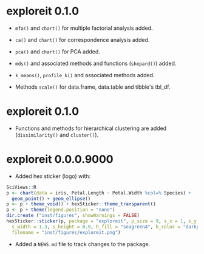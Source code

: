# exploreit 0.1.0

-   `mfa()` and `chart()` for multiple factorial analysis added.

-   `ca()` and `chart()` for correspondence analysis added.

-   `pca()` and `chart()` for PCA added.

-   `mds()` and associated methods and functions (`shepard()`) added.

-   `k_means()`, `profile_k()` and associated methods added.

-   Methods `scale()` for data.frame, data.table and tibble's tbl_df.

# exploreit 0.1.0

-   Functions and methods for hierarchical clustering are added (`dissimilarity()` and `cluster()`).

# exploreit 0.0.0.9000

-   Added hex sticker (logo) with:

``` r
SciViews::R
p <- chart(data = iris, Petal.Length ~ Petal.Width %col=% Species) +
  geom_point() + geom_ellipse()
p <- p + theme_void() + hexSticker::theme_transparent()
p <- p + theme(legend.position = "none")
dir.create ("inst/figures", showWarnings = FALSE)
hexSticker::sticker(p, package = "exploreit", p_size = 9, s_x = 1, s_y = .75,
  s_width = 1.3, s_height = 0.9, h_fill = "seagreen4", h_color = "darkgreen",
  filename = "inst/figures/exploreit.png")
```

-   Added a `NEWS.md` file to track changes to the package.
